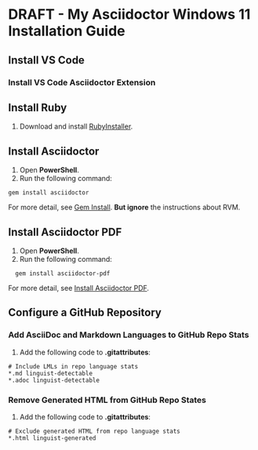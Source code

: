 # DRAFT - My Asciidoctor Windows 11 Installation Guide

## Install VS Code

### Install VS Code Asciidoctor Extension

## Install Ruby

1. Download and install [RubyInstaller](https://rubyinstaller.org/downloads/).

## Install Asciidoctor

1. Open **PowerShell**.
1. Run the following command:

```
gem install asciidoctor
```

For more detail, see [Gem Install](https://docs.asciidoctor.org/asciidoctor/latest/install/ruby-packaging/#gem-install). **But ignore** the instructions about RVM.

## Install Asciidoctor PDF

1. Open **PowerShell**.
1. Run the following command:

```
  gem install asciidoctor-pdf
```

For more detail, see [Install Asciidoctor PDF](https://docs.asciidoctor.org/pdf-converter/latest/install/#install-asciidoctor-pdf).

## Configure a GitHub Repository

### Add AsciiDoc and Markdown Languages to GitHub Repo Stats

1. Add the following code to **.gitattributes**:

```
# Include LMLs in repo language stats
*.md linguist-detectable
*.adoc linguist-detectable
```

### Remove Generated HTML from GitHub Repo States

1. Add the following code to **.gitattributes**:

```
# Exclude generated HTML from repo language stats
*.html linguist-generated
```
